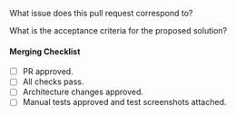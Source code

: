 What issue does this pull request correspond to?
	
What is the acceptance criteria for the proposed solution?

#### Merging Checklist
- [ ] PR approved.
- [ ] All checks pass.
- [ ] Architecture changes approved.
- [ ] Manual tests approved and test screenshots attached.
